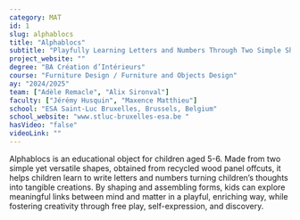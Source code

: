 ```yaml
---
category: MAT
id: 1
slug: alphablocs
title: "Alphablocs"
subtitle: "Playfully Learning Letters and Numbers Through Two Simple Shapes"
project_website: ""
degree: "BA Création d’Intérieurs"
course: "Furniture Design / Furniture and Objects Design"
ay: "2024/2025"
team: ["Adèle Remacle", "Alix Sironval"]
faculty: ["Jérémy Husquin", "Maxence Matthieu"]
school: "ESA Saint-Luc Bruxelles, Brussels, Belgium"
school_website: "www.stluc-bruxelles-esa.be "
hasVideo: "false"
videoLink: ""
---
```


Alphablocs is an educational object for children aged 5-6. Made from two simple yet versatile shapes, obtained from recycled wood panel offcuts, it helps children learn to write letters and numbers turning children’s thoughts into tangible creations. By shaping and assembling forms, kids can explore meaningful links between mind and matter in a playful, enriching way, while fostering creativity through free play, self-expression, and discovery.
